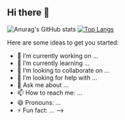 ## Hi there 👋

![Anurag's GitHub stats](https://github-readme-stats.vercel.app/api?username=Almond1400&theme=cobalt&show_icons=true)
[![Top Langs](https://github-readme-stats.vercel.app/api/top-langs/?username=Almond1400&layout=compact)](https://github.com/Almond1400/github-readme-stats)

Here are some ideas to get you started:

- 🔭 I’m currently working on ...
- 🌱 I’m currently learning ...
- 👯 I’m looking to collaborate on ...
- 🤔 I’m looking for help with ...
- 💬 Ask me about ...
- 📫 How to reach me: ...
- 😄 Pronouns: ...
- ⚡ Fun fact: ...
-->

